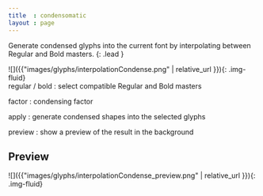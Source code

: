 ```yaml
---
title  : condensomatic
layout : page
---
```


Generate condensed glyphs into the current font by interpolating between Regular and Bold masters.
{: .lead }


<div class='row'>

<div class='col-sm-4' markdown='1'>
![]({{"images/glyphs/interpolationCondense.png" | relative_url }}){: .img-fluid}
</div>

<div class='col-sm-8' markdown='1'>
regular / bold
: select compatible Regular and Bold masters

factor
: condensing factor

apply
: generate condensed shapes into the selected glyphs

preview
: show a preview of the result in the background
</div>

</div>


Preview
-------

![]({{"images/glyphs/interpolationCondense_preview.png" | relative_url }}){: .img-fluid}
